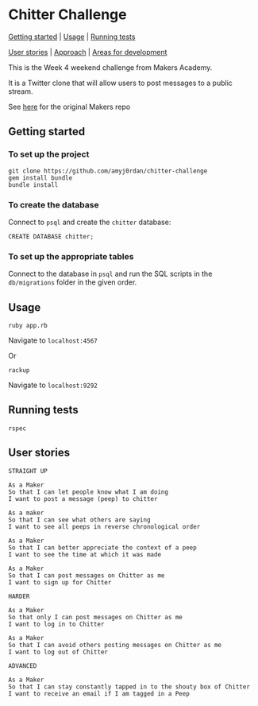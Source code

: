# Chitter Challenge

[Getting started](#getting-started) | [Usage](#Usage) | [Running tests](#running-tests)

[User stories](#user-stories) | [Approach](#Approach) | [Areas for development](#Areas-for-development)

This is the Week 4 weekend challenge from Makers Academy.

It is a Twitter clone that will allow users to post messages to a public stream.

See [here](https://github.com/makersacademy/chitter-challenge) for the original Makers repo

## Getting started

### To set up the project

```
git clone https://github.com/amyj0rdan/chitter-challenge  
gem install bundle
bundle install
```

### To create the database

Connect to `psql` and create the `chitter` database:

```
CREATE DATABASE chitter;
```

### To set up the appropriate tables

Connect to the database in `psql` and run the SQL scripts in the `db/migrations` folder in the given order.

## Usage

```
ruby app.rb
```
Navigate to `localhost:4567`

Or

```
rackup
```
Navigate to `localhost:9292`

## Running tests

```
rspec
```

## User stories

```
STRAIGHT UP

As a Maker
So that I can let people know what I am doing  
I want to post a message (peep) to chitter

As a maker
So that I can see what others are saying  
I want to see all peeps in reverse chronological order

As a Maker
So that I can better appreciate the context of a peep
I want to see the time at which it was made

As a Maker
So that I can post messages on Chitter as me
I want to sign up for Chitter

HARDER

As a Maker
So that only I can post messages on Chitter as me
I want to log in to Chitter

As a Maker
So that I can avoid others posting messages on Chitter as me
I want to log out of Chitter

ADVANCED

As a Maker
So that I can stay constantly tapped in to the shouty box of Chitter
I want to receive an email if I am tagged in a Peep
```
